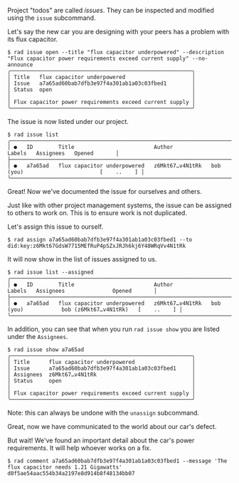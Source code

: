Project "todos" are called *issues*.  They can be inspected and
modified using the `issue` subcommand.

Let's say the new car you are designing with your peers has a problem with its flux capacitor.

```
$ rad issue open --title "flux capacitor underpowered" --description "Flux capacitor power requirements exceed current supply" --no-announce
╭─────────────────────────────────────────────────────────╮
│ Title   flux capacitor underpowered                     │
│ Issue   a7a65ad60bab7dfb3e97f4a301ab1a03c03fbed1        │
│ Status  open                                            │
│                                                         │
│ Flux capacitor power requirements exceed current supply │
╰─────────────────────────────────────────────────────────╯
```

The issue is now listed under our project.

```
$ rad issue list
╭─────────────────────────────────────────────────────────────────────────────────────────────────────────────╮
│ ●   ID        Title                         Author                        Labels   Assignees   Opened       │
├─────────────────────────────────────────────────────────────────────────────────────────────────────────────┤
│ ●   a7a65ad   flux capacitor underpowered   z6Mkt67…v4N1tRk   bob (you)                        [    ..    ] │
╰─────────────────────────────────────────────────────────────────────────────────────────────────────────────╯
```

Great! Now we've documented the issue for ourselves and others.

Just like with other project management systems, the issue can be assigned to
others to work on.  This is to ensure work is not duplicated.

Let's assign this issue to ourself.

```
$ rad assign a7a65ad60bab7dfb3e97f4a301ab1a03c03fbed1 --to did:key:z6Mkt67GdsW7715MEfRuP4pSZxJRJh6kj6Y48WRqVv4N1tRk
```

It will now show in the list of issues assigned to us.

```
$ rad issue list --assigned
╭─────────────────────────────────────────────────────────────────────────────────────────────────────────────────────────╮
│ ●   ID        Title                         Author                        Labels   Assignees               Opened       │
├─────────────────────────────────────────────────────────────────────────────────────────────────────────────────────────┤
│ ●   a7a65ad   flux capacitor underpowered   z6Mkt67…v4N1tRk   bob (you)            bob (z6Mkt67…v4N1tRk)   [    ..    ] │
╰─────────────────────────────────────────────────────────────────────────────────────────────────────────────────────────╯
```

In addition, you can see that when you run `rad issue show` you are listed under the `Assignees`.

```
$ rad issue show a7a65ad
╭─────────────────────────────────────────────────────────╮
│ Title      flux capacitor underpowered                  │
│ Issue      a7a65ad60bab7dfb3e97f4a301ab1a03c03fbed1     │
│ Assignees  z6Mkt67…v4N1tRk                              │
│ Status     open                                         │
│                                                         │
│ Flux capacitor power requirements exceed current supply │
╰─────────────────────────────────────────────────────────╯
```

Note: this can always be undone with the `unassign` subcommand.

Great, now we have communicated to the world about our car's defect.

But wait! We've found an important detail about the car's power requirements.
It will help whoever works on a fix.

```
$ rad comment a7a65ad60bab7dfb3e97f4a301ab1a03c03fbed1 --message 'The flux capacitor needs 1.21 Gigawatts'
d0f5ae54aac554b34a2197e8d914b8f48134bb07
```
